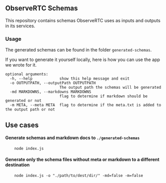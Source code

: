 ## ObserveRTC Schemas

This repository contains schemas ObserveRTC uses as inputs and outputs in its services.
 
### Usage 

The generated schemas can be found in the folder `generated-schemas`.

If you want to generate it yourself locally, here is how you can use the app we wrote for it. 
 
  
```shell
optional arguments:
  -h, --help            show this help message and exit
  -o OUTPUTPATH, --outputPath OUTPUTPATH
                        The output path the schemas will be generated
  -md MARKDOWNS, --markdowns MARKDOWNS
                        flag to determine if markdown should be generated or not
  -m META, --meta META  flag to determine if the meta.txt is added to the output path or not

```

## Use cases

#### Generate schemas and markdown docs to `./generated-schemas`

```shell
    node index.js
```


#### Generate only the schema files without meta or markdown to a different destination

```shell
    node index.js -o "./path/to/dest/dir/" -md=false -m=false
```


